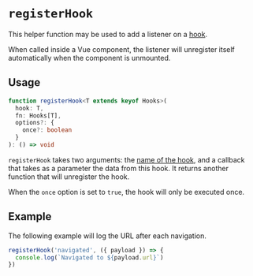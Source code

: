 # `registerHook`

This helper function may be used to add a listener on a [hook](../../guide/hooks.md).

When called inside a Vue component, the listener will unregister itself automatically when the component is unmounted.

## Usage

```ts
function registerHook<T extends keyof Hooks>(
  hook: T,
  fn: Hooks[T],
  options?: {
    once?: boolean
  }
): () => void
```

`registerHook` takes two arguments: the [name of the hook](../../guide/hooks.md#available-hooks), and a callback that takes as a parameter the data from this hook. It returns another function that will unregister the hook.

When the `once` option is set to `true`, the hook will only be executed once.

## Example

The following example will log the URL after each navigation.

```ts
registerHook('navigated', ({ payload }) => {
  console.log(`Navigated to ${payload.url}`)
})
```
